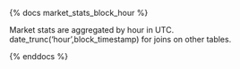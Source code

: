{% docs market_stats_block_hour %}

Market stats are aggregated by hour in UTC. date_trunc(‘hour’,block_timestamp) for joins on other tables.

{% enddocs %}